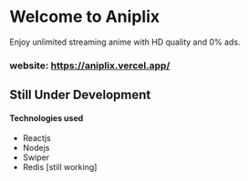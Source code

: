 # Welcome to Aniplix

Enjoy unlimited streaming anime with HD quality and 0% ads.
### website: https://aniplix.vercel.app/

## Still Under Development

#### Technologies used
- Reactjs
- Nodejs
- Swiper
- Redis [still working]
  
